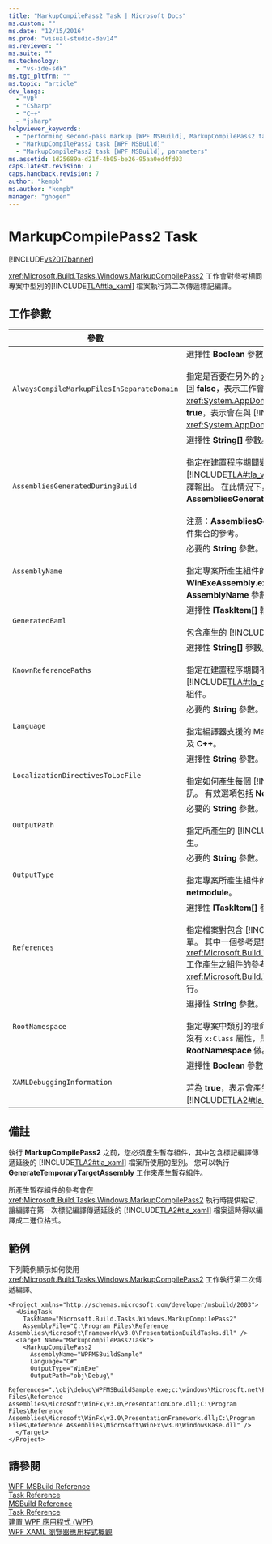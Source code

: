 ```yaml
---
title: "MarkupCompilePass2 Task | Microsoft Docs"
ms.custom: ""
ms.date: "12/15/2016"
ms.prod: "visual-studio-dev14"
ms.reviewer: ""
ms.suite: ""
ms.technology: 
  - "vs-ide-sdk"
ms.tgt_pltfrm: ""
ms.topic: "article"
dev_langs: 
  - "VB"
  - "CSharp"
  - "C++"
  - "jsharp"
helpviewer_keywords: 
  - "performing second-pass markup [WPF MSBuild], MarkupCompilePass2 task"
  - "MarkupCompilePass2 task [WPF MSBuild]"
  - "MarkupCompilePass2 task [WPF MSBuild], parameters"
ms.assetid: 1d25689a-d21f-4b05-be26-95aa0ed4fd03
caps.latest.revision: 7
caps.handback.revision: 7
author: "kempb"
ms.author: "kempb"
manager: "ghogen"
---
```

# MarkupCompilePass2 Task
[!INCLUDE[vs2017banner](../code-quality/includes/vs2017banner.md)]

<xref:Microsoft.Build.Tasks.Windows.MarkupCompilePass2> 工作會對參考相同專案中型別的[!INCLUDE[TLA#tla_xaml](../msbuild/includes/tlasharptla_xaml_md.md)] 檔案執行第二次傳遞標記編譯。  
  
## 工作參數  
  
|參數|描述|  
|--------|--------|  
|`AlwaysCompileMarkupFilesInSeparateDomain`|選擇性 **Boolean** 參數。<br /><br /> 指定是否要在另外的 <xref:System.AppDomain> 執行工作。  如果這個參數傳回 **false**，表示工作會在與 [!INCLUDE[TLA#tla_msbuild](../msbuild/includes/tlasharptla_msbuild_md.md)] 相同的 <xref:System.AppDomain> 中執行，執行的速度會較快。  如果參數傳回 **true**，表示會在與 [!INCLUDE[TLA2#tla_msbuild](../msbuild/includes/tla2sharptla_msbuild_md.md)] 不同的 <xref:System.AppDomain> 中執行，執行的速度會較慢。|  
|`AssembliesGeneratedDuringBuild`|選擇性 **String\[\]** 參數。<br /><br /> 指定在建置程序期間變更之組件的參考。  例如，[!INCLUDE[TLA#tla_visualstu2005](../msbuild/includes/tlasharptla_visualstu2005_md.md)] 方案所包含的專案參考另一個專案的編譯輸出。  在此情況下，第二個專案的編譯輸出就可以加入到 **AssembliesGeneratedDuringBuild**。<br /><br /> 注意：**AssembliesGeneratedDuringBuild** 必須包含建置方案產生之完整組件集合的參考。|  
|`AssemblyName`|必要的 **String** 參數。<br /><br /> 指定專案所產生組件的簡短名稱。  例如，如果專案產生名為 **WinExeAssembly.exe** 的 [!INCLUDE[TLA#tla_win](../msbuild/includes/tlasharptla_win_md.md)] 可執行檔，**AssemblyName** 參數的值就是 **WinExeAssembly**。|  
|`GeneratedBaml`|選擇性 **ITaskItem\[\]** 輸出參數。<br /><br /> 包含產生的 [!INCLUDE[TLA2#tla_xaml](../msbuild/includes/tla2sharptla_xaml_md.md)] 二進位格式檔案清單。|  
|`KnownReferencePaths`|選擇性 **String\[\]** 參數。<br /><br /> 指定在建置程序期間不會變更之組件的參考。  其中包含位於[!INCLUDE[TLA#tla_gac](../msbuild/includes/tlasharptla_gac_md.md)]、[!INCLUDE[TLA#tla_netframewk](../misc/includes/tlasharptla_netframewk_md.md)] 安裝目錄等的組件。|  
|`Language`|必要的 **String** 參數。<br /><br /> 指定編譯器支援的 Managed 語言。  有效的選項是 **C\#**，  **VB**，  **JScript**，以及  **C\+\+**。|  
|`LocalizationDirectivesToLocFile`|選擇性 **String** 參數。<br /><br /> 指定如何產生每個 [!INCLUDE[TLA2#tla_xaml](../msbuild/includes/tla2sharptla_xaml_md.md)] 原始程式檔的當地語系化資訊。  有效選項包括 **None**、**CommentsOnly** 和 **All**。|  
|`OutputPath`|必要的 **String** 參數。<br /><br /> 指定所產生的 [!INCLUDE[TLA2#tla_xaml](../msbuild/includes/tla2sharptla_xaml_md.md)] 二進位格式檔案要在哪個目錄中產生。|  
|`OutputType`|必要的 **String** 參數。<br /><br /> 指定專案所產生組件的類型。  有效選項包括 **winexe**、**exe**、**library** 和 **netmodule**。|  
|`References`|選擇性 **ITaskItem\[\]** 參數。<br /><br /> 指定檔案對包含 [!INCLUDE[TLA2#tla_xaml](../msbuild/includes/tla2sharptla_xaml_md.md)] 檔案所用型別之組件的參考清單。  其中一個參考是對 <xref:Microsoft.Build.Tasks.Windows.GenerateTemporaryTargetAssembly> 工作產生之組件的參考，此工作必須在 <xref:Microsoft.Build.Tasks.Windows.MarkupCompilePass2> 工作之前執行。|  
|`RootNamespace`|選擇性 **String** 參數。<br /><br /> 指定專案中類別的根命名空間。  若對應的 [!INCLUDE[TLA2#tla_xaml](../msbuild/includes/tla2sharptla_xaml_md.md)] 檔案沒有 `x:Class` 屬性，則產生的 Managed 程式碼檔案也會使用 **RootNamespace** 做為預設命名空間。|  
|`XAMLDebuggingInformation`|選擇性 **Boolean** 參數。<br /><br /> 若為 **true**，表示會產生診斷資訊，並包含在編譯的 [!INCLUDE[TLA2#tla_xaml](../msbuild/includes/tla2sharptla_xaml_md.md)] 中，以協助偵錯。|  
  
## 備註  
 執行 **MarkupCompilePass2** 之前，您必須產生暫存組件，其中包含標記編譯傳遞延後的 [!INCLUDE[TLA2#tla_xaml](../msbuild/includes/tla2sharptla_xaml_md.md)] 檔案所使用的型別。  您可以執行 **GenerateTemporaryTargetAssembly** 工作來產生暫存組件。  
  
 所產生暫存組件的參考會在 <xref:Microsoft.Build.Tasks.Windows.MarkupCompilePass2> 執行時提供給它，讓編譯在第一次標記編譯傳遞延後的 [!INCLUDE[TLA2#tla_xaml](../msbuild/includes/tla2sharptla_xaml_md.md)] 檔案這時得以編譯成二進位格式。  
  
## 範例  
 下列範例顯示如何使用 <xref:Microsoft.Build.Tasks.Windows.MarkupCompilePass2> 工作執行第二次傳遞編譯。  
  
```  
<Project xmlns="http://schemas.microsoft.com/developer/msbuild/2003">  
  <UsingTask   
    TaskName="Microsoft.Build.Tasks.Windows.MarkupCompilePass2"   
    AssemblyFile="C:\Program Files\Reference Assemblies\Microsoft\Framework\v3.0\PresentationBuildTasks.dll" />  
  <Target Name="MarkupCompilePass2Task">  
    <MarkupCompilePass2   
      AssemblyName="WPFMSBuildSample"  
      Language="C#"  
      OutputType="WinExe"  
      OutputPath="obj\Debug\"  
      References=".\obj\debug\WPFMSBuildSample.exe;c:\windows\Microsoft.net\Framework\v2.0.50727\System.dll;C:\Program Files\Reference Assemblies\Microsoft\WinFx\v3.0\PresentationCore.dll;C:\Program Files\Reference Assemblies\Microsoft\WinFx\v3.0\PresentationFramework.dll;C:\Program Files\Reference Assemblies\Microsoft\WinFx\v3.0\WindowsBase.dll" />  
  </Target>  
</Project>  
```  
  
## 請參閱  
 [WPF MSBuild Reference](../msbuild/wpf-msbuild-reference.md)   
 [Task Reference](../msbuild/wpf-msbuild-task-reference.md)   
 [MSBuild Reference](../msbuild/msbuild-reference.md)   
 [Task Reference](../msbuild/msbuild-task-reference.md)   
 [建置 WPF 應用程式 \(WPF\)](../Topic/Building%20a%20WPF%20Application%20\(WPF\).md)   
 [WPF XAML 瀏覽器應用程式概觀](../Topic/WPF%20XAML%20Browser%20Applications%20Overview.md)